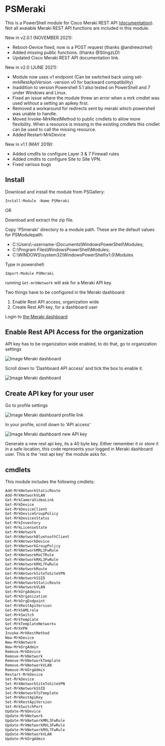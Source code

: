 # PSMeraki

This is a PowerShell module for Cisco Meraki REST API \([documentation](https://developer.cisco.com/meraki/api-v1/#!overview)\). 
Not all avaiable Meraki REST API functions are included in this module.

New in v2.0.1 (NOVEMBER 2021):

- Reboot-Device fixed, now is a POST request (thanks @andrewzirkel)
- Added missing public functions. (thanks @StingzLD)
- Updated Cisco Meraki REST API documentation link. 

New in v2.0 (JUNE 2021):

- Module now uses v1 endpoint (Can be switched back using set-mrkRestApiVersion -version v0 for backward compatibility)
- Inaddition to version Powershell 5.1 also tested on PowerShell and 7 under Windows and Linux. 
- Fixed an issue where the module threw an error when a mrk cmdlet was used without a setting an apikey first. 
- Removed a workaround for redirects sent by meraki which powershell was unable to handle.
- Moved Invoke-MrkRestMethod to public cmdlets to allow more flexibility. When a resource is missing in the existing cmdlets this cmdlet can be used to call the missing resource.  
- Added Restart-MrkDevice

New in v1.1 (MAY 2019):

- Added cmdlts to configure Layer 3 & 7 Firewall rules 
- Added cmdlts to configure Site to Site VPN.
- Fixed various bugs

## Install

Download and install the module from PSGallery:

```powershell
Install-Module -Name PSMeraki
```

OR

Download and extract the zip file.

Copy 'PSmeraki' directory to a module path.
These are the default values for PSModulepath:

- C:\Users\\-username-\Documents\WindowsPowerShell\Modules;
- C:\Program Files\WindowsPowerShell\Modules;
- C:\WINDOWS\system32\WindowsPowerShell\v1.0\Modules

Type in powershell:

`Import-Module PSMeraki`

running `Get-mrkNetwork` will ask for a Meraki API key.

Two things have to be configured in the Meraki dashboard:

1. Enable Rest API access, organization wide
2. Create Rest API key, for a dashboard user

Login to [the Meraki dashboard](https://account.meraki.com/secure/login/dashboard_login)

## Enable Rest API Access for the organization

API key has to be organization wide enabled, to do that, go to organization settings

![Image Meraki dashboard](https://imgur.com/LBzIhK3.png)

Scroll down to 'Dashboard API access' and tick the box to enable it.

![Image Meraki dashboard](https://imgur.com/iOXTiEJ.png)

## Create API key for your user

Go to profile settings

![Image Meraki dashboard profile link](https://imgur.com/ymjzujI.png)

In your profile, scroll down to 'API access'

![Image Meraki dashboard new API key](https://imgur.com/Dbux0J5.png)

Generate a new rest api key, its a 40 byte key.
Either remember it or store it in a safe location, this code represents your logged in Meraki dashboard user.
This is the 'rest api key' the module asks for.

## cmdlets

This module includes the following cmdlets:

```powershell
Add-MrkNetworkStaticRoute
Add-MrkNetworkVLAN
Get-MrkCameraVideoLink
Get-MrkDevice
Get-MrkDeviceClient
Get-MrkDeviceGroupPolicy
Get-MrkDevicesStatus
Get-MrkInventory
Get-MrkLicenseState
Get-MrkNetwork
Get-MrkNetworkBluetoothClient
Get-MrkNetworkDevice
Get-MrkNetworkGroupPolicy
Get-MrkNetworkMRL3FwRule
Get-MrkNetworkMxCfRule
Get-MrkNetworkMXL3FwRule
Get-MrkNetworkMXL7FwRule
Get-MrkNetworkRoute
Get-MrkNetworkSiteToSiteVPN
Get-MrkNetworkSSID
Get-MrkNetworkStaticRoute
Get-MrkNetworkVLAN
Get-MrkOrgAdmins
Get-MrkOrganization
Get-MrkOrgEndpoint
Get-MrkRestApiVersion
Get-MrkSAMLrole
Get-MrkSwitch
Get-MrkTemplate
Get-MrkTemplateNetworks
Get-MrkVPN
Invoke-MrkRestMethod
New-MrkDevice
New-MrkNetwork
New-MrkOrgAdmin
Remove-MrkDevice
Remove-MrkNetwork
Remove-MrkNetworkTemplate
Remove-MrkNetworkVLAN
Remove-MrkOrgAdmin
Restart-MrkDevice
Set-MrkDevice
Set-MrkNetworkSiteToSiteVPN
Set-MrkNetworkSSID
Set-MrkNetworkToTemplate
Set-MrkRestApiKey
Set-MrkRestApiVersion
Set-MrkSwitchPort
Update-MrkDevice
Update-MrkNetwork
Update-MrkNetworkMRL3FwRule
Update-MrkNetworkMXL3FwRule
Update-MrkNetworkMXL7FwRule
Update-MrkNetworkVLAN
Update-MrkOrgAdmin
```